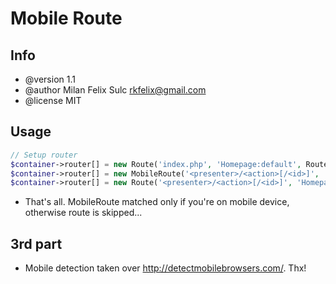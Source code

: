 # Mobile Route

## Info

* @version 1.1
* @author Milan Felix Sulc <rkfelix@gmail.com>
* @license MIT

## Usage

```php
// Setup router
$container->router[] = new Route('index.php', 'Homepage:default', Route::ONE_WAY);
$container->router[] = new MobileRoute('<presenter>/<action>[/<id>]', 'Mobile:default');
$container->router[] = new Route('<presenter>/<action>[/<id>]', 'Homepage:default');
```

* That's all. MobileRoute matched only if you're on mobile device, otherwise route is skipped...

## 3rd part

* Mobile detection taken over http://detectmobilebrowsers.com/. Thx!